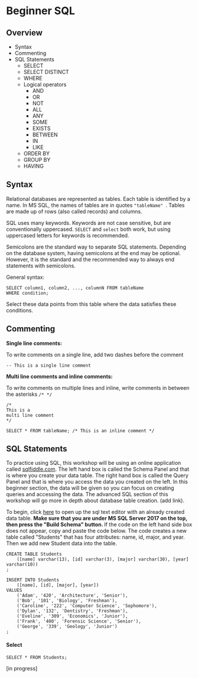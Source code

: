 # Beginner SQL
## Overview
* Syntax
* Commenting
* SQL Statements
  * SELECT
  * SELECT DISTINCT
  * WHERE
  * Logical operators
    * AND
    * OR
    * NOT
    * ALL
    * ANY
    * SOME
    * EXISTS
    * BETWEEN
    * IN
    * LIKE
  * ORDER BY
  * GROUP BY
  * HAVING

## Syntax
Relational databases are represented as tables. Each table is identified by a name. In MS SQL, the names of tables are in quotes ```"tableName" ```. Tables are made up of rows (also called records) and columns.

SQL uses many keywords. Keywords are not case sensitive, but are conventionally uppercased. ```SELECT``` and ```select``` both work, but using uppercased letters for keywords is recommended.  

Semicolons are the standard way to separate SQL statements. Depending on the database system, having semicolons at the end may be optional. However, it is the standard and the recommended way to always end statements with semicolons.

General syntax:
```
SELECT column1, column2, ..., columnN FROM tableName
WHERE condition;
```
Select these data points from this table where the data satisfies these conditions.

## Commenting
<b>Single line comments:</b>

To write comments on a single line, add two dashes before the comment

```
-- This is a single line comment
```

<b>Multi line comments and inline comments: </b>

To write comments on multiple lines and inline, write comments in between the asterisks ```/* */ ```
```
/*
This is a
multi line comment
*/

SELECT * FROM tableName; /* This is an inline comment */
```

## SQL Statements

To practice using SQL, this workshop will be using an online application called [sqlfiddle.com](http://sqlfiddle.com). The left hand box is called the Schema Panel and that is where you create your data table. The right hand box is called the Query Panel and that is where you access the data you created on the left. In this beginner section, the data will be given so you can focus on creating queries and accessing the data. The advanced SQL section of this workshop will go more in depth about database table creation. (add link).

To begin, click [here](http://sqlfiddle.com/#!18/cb380/1) to open up the sql text editor with an already created data table. <b>Make sure that you are under MS SQL Server 2017 on the top, then press the "Build Schema" button. </b> If the code on the left hand side box does not appear, copy and paste the code below. The code creates a new table called "Students" that has four attributes: name, id, major, and year. Then we add new Student data into the table.


```
CREATE TABLE Students
    ([name] varchar(13), [id] varchar(3), [major] varchar(30), [year] varchar(10))
;

INSERT INTO Students
    ([name], [id], [major], [year])
VALUES
    ('Adam', '420', 'Architecture', 'Senior'),
    ('Bob', '101', 'Biology', 'Freshman'),
    ('Caroline', '222', 'Computer Science', 'Sophomore'),
    ('Dylan', '132', 'Dentistry', 'Freshman'),
    ('Eveline', '309', 'Economics', 'Junior'),
    ('Frank', '400', 'Forensic Science', 'Senior'),
    ('George', '339', 'Geology', 'Junior')  
;

```

#### Select


```
SELECT * FROM Students;
```

[in progress]

